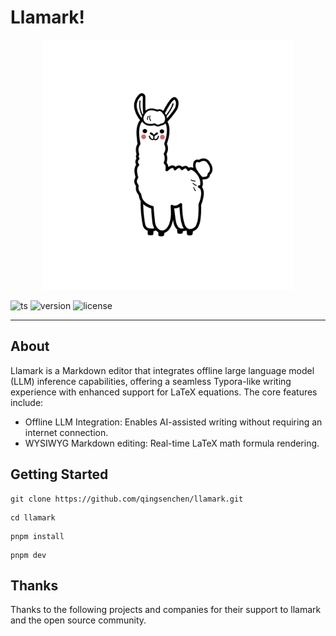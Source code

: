 # Llamark!

<div align="center" id="sglangtop">
<img src="https://raw.githubusercontent.com/qingsenchen/llamark/master/assets/llamark.jpg" alt="logo" width="400" margin="10px"></img>
</div>


![ts][ts-badge]
![version][version-badge]
![license][license-badge]



--------------------------------------------------------------------------------
## About
Llamark is a Markdown editor that integrates offline large language model (LLM) inference capabilities, offering a seamless Typora-like writing experience with enhanced support for LaTeX equations.
The core features include:
- Offline LLM Integration:
Enables AI-assisted writing without requiring an internet connection.
- WYSIWYG Markdown editing:
Real-time LaTeX math formula rendering.

## Getting Started
```shell
git clone https://github.com/qingsenchen/llamark.git
```

```shell
cd llamark
```

```shell
pnpm install
```

```shell
pnpm dev
```

## Thanks

Thanks to the following projects and companies for their support to llamark and the open source community.

[version-badge]: https://img.shields.io/npm/v/@milkdown/core
[ts-badge]: https://badgen.net/badge/-/TypeScript/blue?icon=typescript&label
[license-badge]: https://img.shields.io/github/license/qingsenchen/llamark
